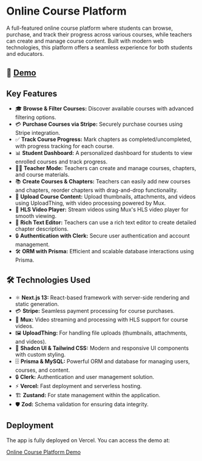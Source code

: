# Online Course Platform

A full-featured online course platform where students can browse, purchase, and track their progress across various courses, while teachers can create and manage course content. Built with modern web technologies, this platform offers a seamless experience for both students and educators.

## 🚀 [Demo](https://online-course-platform-iota.vercel.app/)

## Key Features

- 🎓 **Browse & Filter Courses:** Discover available courses with advanced filtering options.
- 💳 **Purchase Courses via Stripe:** Securely purchase courses using Stripe integration.
- ✅ **Track Course Progress:** Mark chapters as completed/uncompleted, with progress tracking for each course.
- 📊 **Student Dashboard:** A personalized dashboard for students to view enrolled courses and track progress.
- 🧑‍🏫 **Teacher Mode:** Teachers can create and manage courses, chapters, and course materials.
- 📚 **Create Courses & Chapters:** Teachers can easily add new courses and chapters, reorder chapters with drag-and-drop functionality.
- 📂 **Upload Course Content:** Upload thumbnails, attachments, and videos using UploadThing, with video processing powered by Mux.
- 🎥 **HLS Video Player:** Stream videos using Mux's HLS video player for smooth viewing.
- 📝 **Rich Text Editor:** Teachers can use a rich text editor to create detailed chapter descriptions.
- 🔒 **Authentication with Clerk:** Secure user authentication and account management.
- 🛠️ **ORM with Prisma:** Efficient and scalable database interactions using Prisma.

## 🛠️ Technologies Used

- ⚛️ **Next.js 13:** React-based framework with server-side rendering and static generation.
- 💳 **Stripe:** Seamless payment processing for course purchases.
- 🎥 **Mux:** Video streaming and processing with HLS support for course videos.
- 🖼️ **UploadThing:** For handling file uploads (thumbnails, attachments, and videos).
- 🎨 **Shadcn UI & Tailwind CSS:** Modern and responsive UI components with custom styling.
- 🗄️ **Prisma & MySQL:** Powerful ORM and database for managing users, courses, and content.
- 🔒 **Clerk:** Authentication and user management solution.
- ⚡ **Vercel:** Fast deployment and serverless hosting.
- 🏗️ **Zustand:** For state management within the application.
- 🛡️ **Zod:** Schema validation for ensuring data integrity.

## Deployment

The app is fully deployed on Vercel. You can access the demo at:

[Online Course Platform Demo](https://online-course-platform-iota.vercel.app/)
